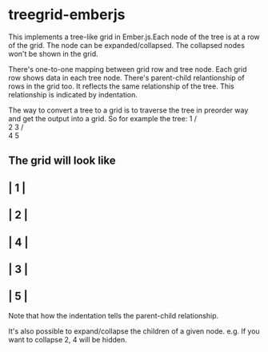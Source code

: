 treegrid-emberjs
================

This implements a tree-like grid in Ember.js.Each node of the tree is at a row of the grid. The node can be expanded/collapsed.
The collapsed nodes won't be shown in the grid.

There's one-to-one mapping between grid row and tree node. Each grid row shows data in each tree node. There's 
parent-child relantionship of rows in the grid too. It reflects the same relationship of the tree. This relationship is
indicated by indentation.

The way to convert a tree to a grid is to traverse the tree in preorder way and get the output into a grid.
So for example the tree:
                      1
                     / \
                    2   3
                   /     \
                  4       5
                  
The grid will look like
-------------
| 1         |
-------------
|   2       |
-------------
|     4     |
-------------
|   3       |
-------------
|     5     |
-------------

Note that how the indentation tells the parent-child relationship.

It's also possible to expand/collapse the children of a given node. e.g. If you want to collapse 2, 4 will be hidden.
